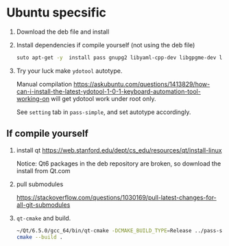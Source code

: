 # Ubuntu specsific

1. Download the deb file and install

1. Install dependencies if compile yourself (not using the deb file)

    ```bash
    suto apt-get -y  install pass gnupg2 libyaml-cpp-dev libgpgme-dev libgpgmepp-dev
    ```

1. Try your luck make `ydotool` autotype.

    Manual compilation <https://askubuntu.com/questions/1413829/how-can-i-install-the-latest-ydotool-1-0-1-keyboard-automation-tool-working-on> 
    will get ydotool work under root only.

    See `setting` tab in `pass-simple`, and set autotype accordingly.

## If compile yourself

1. install qt <https://web.stanford.edu/dept/cs_edu/resources/qt/install-linux>

    Notice: Qt6 packages in the deb repository are broken, so download the install from Qt.com

2. pull submodules

    <https://stackoverflow.com/questions/1030169/pull-latest-changes-for-all-git-submodules>

3. `qt-cmake` and build.

    ```bash
    ~/Qt/6.5.0/gcc_64/bin/qt-cmake -DCMAKE_BUILD_TYPE=Release ../pass-simple-qt/
    cmake --build .
    ```

